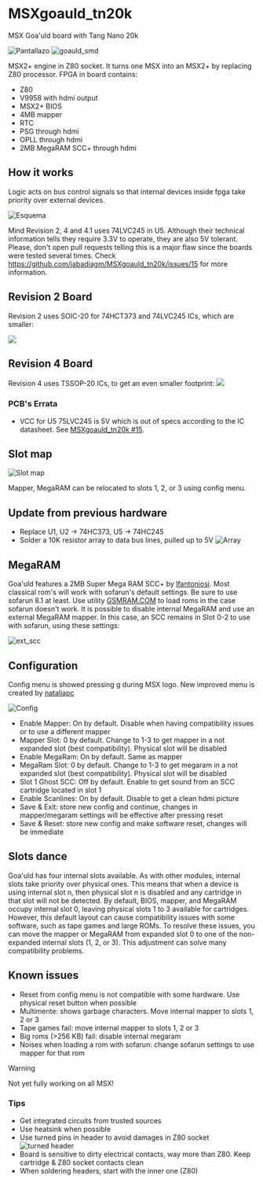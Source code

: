 # MSXgoauld_tn20k
MSX Goa'uld board with Tang Nano 20k

![Pantallazo](/pics/V1_4.jpg)
![goauld_smd](/pics/V1_4_smd.jpg)

MSX2+ engine in Z80 socket. It turns one MSX into an MSX2+ by replacing Z80 processor. FPGA in board contains: 
* Z80
* V9958 with hdmi output
* MSX2+ BIOS
* 4MB mapper
* RTC
* PSG through hdmi
* OPLL through hdmi
* 2MB MegaRAM SCC+ through hdmi

## How it works
Logic acts on bus control signals so that internal devices inside fpga take priority over external devices. 

![Esquema](/pics/esquema.png)

Mind Revision 2, 4 and 4.1 uses 74LVC245 in U5. Although their technical information tells they require 3.3V to operate, they are also 5V tolerant. Please, don't open pull requests telling this is a major flaw since the boards were tested several times. Check https://github.com/jabadiagm/MSXgoauld_tn20k/issues/15 for more information.

## Revision 2 Board

Revision 2 uses SOIC-20 for 74HCT373 and 74LVC245 ICs, which are smaller:

![](/kicad/v2/v2_real.jpg)

## Revision 4 Board

Revision 4 uses TSSOP-20 ICs, to get an even smaller footprint:
![](/kicad/v4/image/IMG_20240824_114309792.jpg)

### PCB's Errata

* VCC for U5 75LVC245 is 5V which is out of specs according to the IC datasheet. See [MSXgoauld_tn20k #15](https://github.com/jabadiagm/MSXgoauld_tn20k/issues/15).

## Slot map

![Slot map](/pics/mapa_slots3.png)

Mapper, MegaRAM can be relocated to slots 1, 2, or 3 using config menu.

## Update from previous hardware
* Replace U1, U2 -> 74HC373, U5 -> 74HC245
* Solder a 10K resistor array to data bus lines, pulled up to 5V
![Array](/pics/array.jpg)

## MegaRAM
Goa'uld features a 2MB Super Mega RAM SCC+ by [lfantoniosi](https://github.com/lfantoniosi/WonderTANG). Most classical rom's will work with sofarun's default settings. Be sure to use sofarun 8.1 at least.
Use utility [GSMRAM.COM](/fpga/src/sdcc/disk) to load roms in the case sofarun doesn't work.
It is possible to disable internal MegaRAM and use an external MegaRAM mapper. In this case, an SCC remains in Slot 0-2 to use with sofarun, using these settings:

![ext_scc](/pics/ext_scc.jpg)

## Configuration
Config menu is showed pressing g during MSX logo. New improved menu is created by [nataliapc](https://github.com/nataliapc/msx_goauld_settings_menu)

![Config](/pics/config2.png)

* Enable Mapper: On by default. Disable when having compatibility issues or to use a different mapper
* Mapper Slot: 0 by default. Change to 1-3 to get mapper in a not expanded slot (best compatibility). Physical slot will be disabled
* Enable MegaRam: On by default. Same as mapper
* MegaRam Slot: 0 by default. Change to 1-3 to get megaram in a not expanded slot (best compatibility). Physical slot will be disabled
* Slot 1 Ghost SCC: Off by default. Enable to get sound from an SCC cartridge located in slot 1
* Enable Scanlines: On by default. Disable to get a clean hdmi picture
* Save & Exit: store new config and continue, changes in mapper/megaram settings will be effective after pressing reset
* Save & Reset: store new config and make software reset, changes will be immediate

## Slots dance
Goa'uld has four internal slots available. As with other modules, internal slots take priority over physical ones. This means that when a device is using internal slot n, then physical slot n is disabled  and any cartridge in that slot will not be detected. 
By default, BIOS, mapper, and MegaRAM occupy internal slot 0, leaving physical slots 1 to 3 available for cartridges. However, this default layout can cause compatibility issues with some software, such as tape games and large ROMs. 
To resolve these issues, you can move the mapper or MegaRAM from expanded slot 0 to one of the non-expanded internal slots (1, 2, or 3). This adjustment can solve many compatibility problems.

## Known issues
* Reset from config menu is not compatible with some hardware. Use physical reset button when possible
* Multimente: shows garbage characters. Move internal mapper to slots 1, 2 or 3
* Tape games fail: move internal mapper to slots 1, 2 or 3
* Big roms (>256 KB) fail: disable internal megaram
* Noises when loading a rom with sofarun: change sofarun settings to use mapper for that rom

> [!WARNING]
> Not yet fully working on all MSX!
>

### Tips
* Get integrated circuits from trusted sources
* Use heatsink when possible
* Use turned pins in header to avoid damages in Z80 socket
![turned header](/pics/torneados.jpg)
* Board is sensitive to dirty electrical contacts, way more than Z80. Keep cartridge & Z80 socket contacts clean
* When soldering headers, start with the inner one (Z80)

